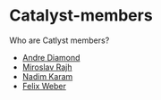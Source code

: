 # Catalyst-members
Who are Catlyst members?
- [Andre Diamond](https://github.com/miroslavrajh/Catalyst-members/blob/main/profiles/D/Andre-Diamond.md)
- [Miroslav Rajh](https://github.com/miroslavrajh/Catalyst-members/blob/main/profiles/R/Miroslav-Rajh.md)
- [Nadim Karam](https://github.com/miroslavrajh/Catalyst-members/blob/main/profiles/K/Nadim-Karam.md)
- [Felix Weber](https://github.com/miroslavrajh/Catalyst-members/blob/main/profiles/W/Felix-Weber.md)
